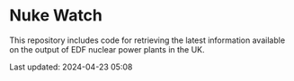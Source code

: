 # Nuke Watch

This repository includes code for retrieving the latest information available on the output of EDF nuclear power plants in the UK.

Last updated: 2024-04-23 05:08